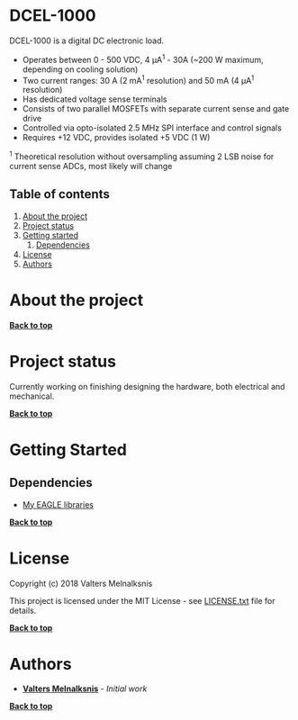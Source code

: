 # DCEL-1000

DCEL-1000 is a digital DC electronic load.
* Operates between 0 - 500 VDC, 4 μA<sup>1</sup> - 30A (~200 W maximum, depending on cooling solution)
* Two current ranges: 30 A (2 mA<sup>1</sup> resolution) and 50 mA (4 μA<sup>1</sup> resolution)
* Has dedicated voltage sense terminals
* Consists of two parallel MOSFETs with separate current sense and gate drive
* Controlled via opto-isolated 2.5 MHz SPI interface and control signals
* Requires +12 VDC, provides isolated +5 VDC (1 W)

<sup>1</sup> Theoretical resolution without oversampling assuming 2 LSB noise for current sense ADCs, most likely will change

## Table of contents

1. [About the project](#about-the-project)
1. [Project status](#project-status)
1. [Getting started](#getting-started)
	1. [Dependencies](#dependencies)
1. [License](#license)
1. [Authors](#authors)


# About the project



**[Back to top](#table-of-contents)**

# Project status

Currently working on finishing designing the hardware, both electrical and mechanical.

**[Back to top](#table-of-contents)**

# Getting Started

## Dependencies

* [My EAGLE libraries](https://github.com/VMelnalksnis/Eagle-Libraries)

**[Back to top](#table-of-contents)**

# License

Copyright (c) 2018 Valters Melnalksnis

This project is licensed under the MIT License - see [LICENSE.txt](LICENSE.txt) file for details.

**[Back to top](#table-of-contents)**

# Authors

* **[Valters Melnalksnis](https://github.com/vmelnalksnis)** - *Initial work*

**[Back to top](#table-of-contents)**
